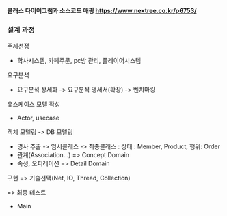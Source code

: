 #### 클래스 다이어그램과 소스코드 매핑 https://www.nextree.co.kr/p6753/



### 설계 과정

주제선정

- 학사시스템, 카페주문, pc방 관리, 플레이어시스템

요구분석

- 요구분석 상세화 -> 요구분석 명세서(확장) -> 벤치마킹

유스케이스 모델 작성

- Actor, usecase

객체 모델링 -> DB 모델링

- 명사 추출 -> 임시클레스 -> 최종클래스 : 상태 : Member, Product, 행위: Order
- 관계(Association...) => Concept Domain
- 속성, 오퍼레이션 => Detail Domain

구현 => 기술선택(Net, IO, Thread, Collection)



=> 최종 테스트

- Main

